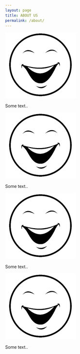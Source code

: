 ```yaml
---
layout: page
title: ABOUT US
permalink: /about/
---
```


<!DOCTYPE html>
<html>
<head>
<meta name="viewport" content="width=device-width, initial-scale=1">
<style>
* {
    box-sizing: border-box;
}

/* Create four equal columns that floats next to each other */
.column {
    float: left;
    width: 25%;
    padding: 10px;
    height: 300px; /* Should be removed. Only for demonstration */
}

/* Clear floats after the columns */
.row:after {
    content: "";
    display: table;
    clear: both;
}
</style>
</head>
<body>


<div class="row">
  <div class="column">
    <td><img src="cara.png" alt="Author1"></td>
    <p>Some text..</p>
  </div>
  <div class="column">
    <td><img src="cara.png" alt="Author1"></td>
    <p>Some text..</p>
  </div>
  <div class="column">
    <td><img src="cara.png" alt="Author1"></td>
    <p>Some text..</p>
  </div>
  <div class="column">
    <td><img src="cara.png" alt="Author1"></td>
    <p>Some text..</p>
  </div>
</div>

</body>
</html>



